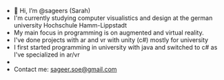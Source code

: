 - 👋 Hi, I’m @sageers (Sarah)
- I'm currently studying computer visualistics and design at the german university Hochschule Hamm-Lippstadt
- My main focus in programming is on augmented and virtual reality.
- I've done projects with ar and vr with unity (c#) mostly for university
- I first started programming in university with java and switched to c# as I've specialized in ar/vr
-
- Contact me: sageer.soe@gmail.com 

<!---
sageers/sageers is a ✨ special ✨ repository because its `README.md` (this file) appears on your GitHub profile.
You can click the Preview link to take a look at your changes.
--->
